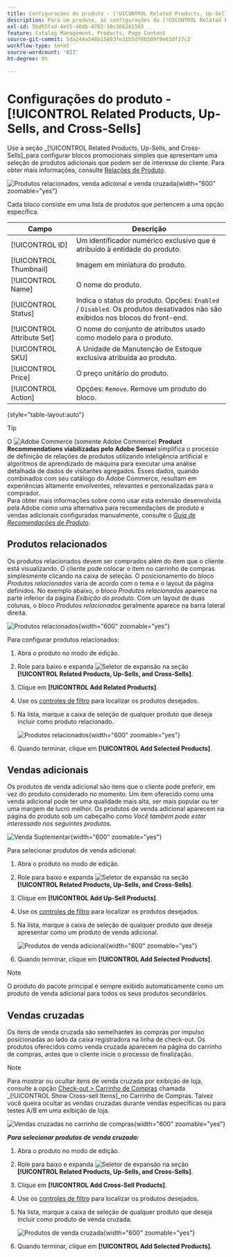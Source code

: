 ```yaml
---
title: Configurações do produto - [!UICONTROL Related Products, Up-Sells, and Cross-Sells]
description: Para um produto, as configurações do [!UICONTROL Related Products, Up-Sells, and Cross-Sells] definem blocos promocionais simples na página do produto que destacam uma seleção de produtos adicionais.
exl-id: 5bd65fad-4e55-40db-8702-10c366261565
feature: Catalog Management, Products, Page Content
source-git-commit: 5da244a548b15863fe31b5df8b509f8e63df27c2
workflow-type: tm+mt
source-wordcount: '617'
ht-degree: 0%

---
```


# Configurações do produto - [!UICONTROL Related Products, Up-Sells, and Cross-Sells]

Use a seção _[!UICONTROL Related Products, Up-Sells, and Cross-Sells]_para configurar blocos promocionais simples que apresentam uma seleção de produtos adicionais que podem ser de interesse do cliente. Para obter mais informações, consulte [Relações de Produto](../merchandising-promotions/product-relationships.md).

![Produtos relacionados, venda adicional e venda cruzada](./assets/product-related-up-sell-cross-sell.png){width="600" zoomable="yes"}

Cada bloco consiste em uma lista de produtos que pertencem a uma opção específica.

| Campo | Descrição |
|--- |--- |
| [!UICONTROL ID] | Um identificador numérico exclusivo que é atribuído à entidade do produto. |
| [!UICONTROL Thumbnail] | Imagem em miniatura do produto. |
| [!UICONTROL Name] | O nome do produto. |
| [!UICONTROL Status] | Indica o status do produto. Opções: `Enabled` / `Disabled`. Os produtos desativados não são exibidos nos blocos do front-end. |
| [!UICONTROL Attribute Set] | O nome do conjunto de atributos usado como modelo para o produto. |
| [!UICONTROL SKU] | A Unidade de Manutenção de Estoque exclusiva atribuída ao produto. |
| [!UICONTROL Price] | O preço unitário do produto. |
| [!UICONTROL Action] | Opções: `Remove`. Remove um produto do bloco. |

{style="table-layout:auto"}

>[!TIP]
>
>O ![Adobe Commerce](../assets/adobe-logo.svg) (somente Adobe Commerce) **Product Recommendations viabilizadas pelo Adobe Sensei** simplifica o processo de definição de relações de produtos utilizando inteligência artificial e algoritmos de aprendizado de máquina para executar uma análise detalhada de dados de visitantes agregados. Esses dados, quando combinados com seu catálogo do Adobe Commerce, resultam em experiências altamente envolventes, relevantes e personalizadas para o comprador.
><br/>
>Para obter mais informações sobre como usar esta extensão desenvolvida pela Adobe como uma alternativa para recomendações de produto e vendas adicionais configuradas manualmente, consulte o _[Guia de Recomendações de Produto](https://experienceleague.adobe.com/docs/commerce/product-recommendations/guide-overview.html)_.

## Produtos relacionados

Os produtos relacionados devem ser comprados além do item que o cliente está visualizando. O cliente pode colocar o item no carrinho de compras simplesmente clicando na caixa de seleção. O posicionamento do bloco _Produtos relacionados_ varia de acordo com o tema e o layout da página definidos. No exemplo abaixo, o bloco _Produtos relacionados_ aparece na parte inferior da página _Exibição do produto_. Com um layout de duas colunas, o bloco _Produtos relacionados_ geralmente aparece na barra lateral direita.

![Produtos relacionados](./assets/storefront-product-related-products.png){width="600" zoomable="yes"}

Para configurar produtos relacionados:

1. Abra o produto no modo de edição.

1. Role para baixo e expanda ![Seletor de expansão](../assets/icon-display-expand.png) na seção **[!UICONTROL Related Products, Up-Sells, and Cross-Sells]**.

1. Clique em **[!UICONTROL Add Related Products]**.

1. Use os [controles de filtro](../getting-started/admin-grid-controls.md) para localizar os produtos desejados.

1. Na lista, marque a caixa de seleção de qualquer produto que deseja incluir como produto relacionado.

   ![Produtos relacionados](./assets/products-related-add.png){width="600" zoomable="yes"}

1. Quando terminar, clique em **[!UICONTROL Add Selected Products]**.

## Vendas adicionais

Os produtos de venda adicional são itens que o cliente pode preferir, em vez do produto considerado no momento. Um item oferecido como uma venda adicional pode ter uma qualidade mais alta, ser mais popular ou ter uma margem de lucro melhor. Os produtos de venda adicional aparecem na página do produto sob um cabeçalho como _Você também pode estar interessado nos seguintes produtos_.

![Venda Suplementar](./assets/storefront-product-upsell.png){width="600" zoomable="yes"}

Para selecionar produtos de venda adicional:

1. Abra o produto no modo de edição.

1. Role para baixo e expanda ![Seletor de expansão](../assets/icon-display-expand.png) na seção **[!UICONTROL Related Products, Up-Sells, and Cross-Sells]**.

1. Clique em **[!UICONTROL Add Up-Sell Products]**.

1. Use os [controles de filtro](../getting-started/admin-grid-controls.md) para localizar os produtos desejados.

1. Na lista, marque a caixa de seleção de qualquer produto que deseja apresentar como um produto de venda adicional.

   ![Produtos de venda adicional](./assets/product-up-sell-add.png){width="600" zoomable="yes"}

1. Quando terminar, clique em **[!UICONTROL Add Selected Products]**.

>[!NOTE]
>
>O produto do pacote principal é sempre exibido automaticamente como um produto de venda adicional para todos os seus produtos secundários.

## Vendas cruzadas

Os itens de venda cruzada são semelhantes às compras por impulso posicionadas ao lado da caixa registradora na linha de check-out. Os produtos oferecidos como venda cruzada aparecem na página do carrinho de compras, antes que o cliente inicie o processo de finalização.

>[!NOTE]
>
>Para mostrar ou ocultar itens de venda cruzada por exibição de loja, consulte a opção [Check-out > Carrinho de Compras](../configuration-reference/sales/checkout.md) chamada _[!UICONTROL Show Cross-sell Items]_no Carrinho de Compras. Talvez você queira ocultar as vendas cruzadas durante vendas específicas ou para testes A/B em uma exibição de loja.

![Vendas cruzadas no carrinho de compras](./assets/storefront-cart-cross-sells.png){width="600" zoomable="yes"}

**_Para selecionar produtos de venda cruzada:_**

1. Abra o produto no modo de edição.

1. Role para baixo e expanda ![Seletor de expansão](../assets/icon-display-expand.png) na seção **[!UICONTROL Related Products, Up-Sells, and Cross-Sells]**.

1. Clique em **[!UICONTROL Add Cross-Sell Products]**.

1. Use os [controles de filtro](../getting-started/admin-grid-controls.md) para localizar os produtos desejados.

1. Na lista, marque a caixa de seleção de qualquer produto que deseja incluir como produto de venda cruzada.

   ![Produtos de venda cruzada](./assets/product-cross-sell-add.png){width="600" zoomable="yes"}

1. Quando terminar, clique em **[!UICONTROL Add Selected Products]**.
